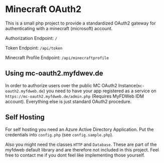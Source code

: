# Minecraft OAuth2
This is a small php project to provide a standardized OAuth2 gateway for authenticating with a minecraft (microsoft) account.

Authorization Endpoint: `/`

Token Endpoint: `/api/token`

Minecraft Profile Endpoint: `/api/minecraftprofile`

## Using mc-oauth2.myfdwev.de
In order to authorize users over the public MC OAuth2 Instance(`mc-oauth2.myfdweb.de`) you need to have your app registered as a service on `https://mc-oauth2.myfdweb.de/admin.php` (Requires MyFDWeb IDM account).
Everything else is just standard OAuth2 procedure.

## Self Hosting
For self hosting you need an Azure Active Directory Application. Put the credentials into `config.php` (see `config.sample.php`).

Also you might need the classes `HTTP` and `Database`. These are part of the myfdweb default library and are therefore not included in this project. Feel free to contact me if you dont feel like implementing those yourself.
